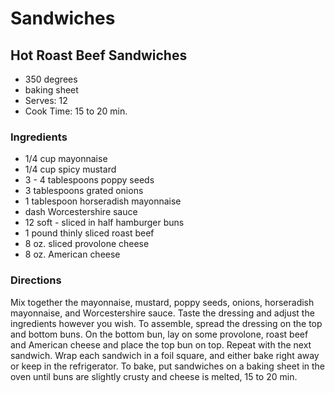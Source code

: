 # Sandwiches

## Hot Roast Beef Sandwiches

* 350 degrees
* baking sheet
* Serves: 12
* Cook Time: 15 to 20 min.

### Ingredients

* 1/4 cup  mayonnaise
* 1/4 cup  spicy mustard
* 3 - 4 tablespoons poppy seeds
* 3 tablespoons grated onions
* 1 tablespoon  horseradish mayonnaise
* dash  Worcestershire sauce
* 12 soft - sliced in half hamburger buns
* 1 pound thinly sliced roast beef
* 8 oz. sliced provolone cheese
* 8 oz.  American cheese

### Directions

Mix together the mayonnaise, mustard, poppy seeds, onions, horseradish mayonnaise, and Worcestershire sauce.  Taste the dressing and adjust the ingredients however you wish.  To assemble, spread the dressing on the top and bottom buns.  On the bottom bun, lay on some provolone, roast  beef and American cheese and place the top bun on top.  Repeat with the next sandwich.  Wrap each sandwich in a foil square, and either bake right away or keep in the refrigerator.  To bake, put sandwiches on a baking sheet in the oven until buns are slightly crusty and cheese is melted, 15 to 20 min.
